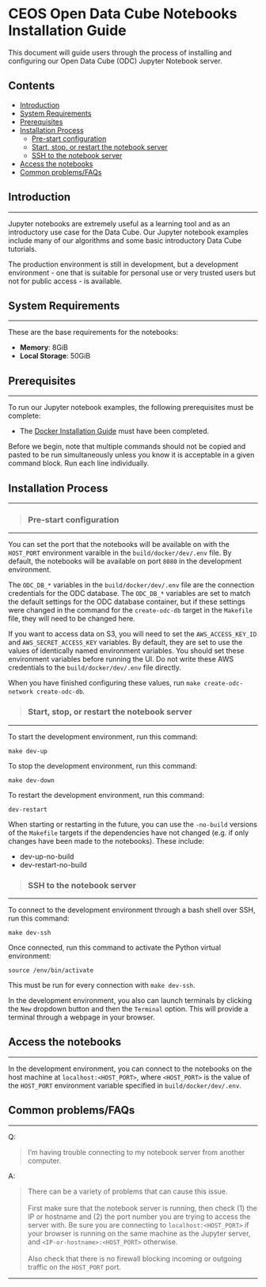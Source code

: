 ﻿# CEOS Open Data Cube Notebooks Installation Guide

This document will guide users through the process of installing and configuring 
our Open Data Cube (ODC) Jupyter Notebook server.

## Contents

  * [Introduction](#introduction)
  * [System Requirements](#system_requirements)
  * [Prerequisites](#prerequisites)
  * [Installation Process](#installation_process)
    * [Pre-start configuration](#install_pre_start_config)
    * [Start, stop, or restart the notebook server](#install_start_stop_restart)
    * [SSH to the notebook server](#install_ssh)
  * [Access the notebooks](#connect)
  * [Common problems/FAQs](#faqs)

## <a name="introduction"></a> Introduction
-------  
Jupyter notebooks are extremely useful as a learning tool and as an introductory use case for the Data Cube. Our Jupyter notebook examples include many of our algorithms and some basic introductory Data Cube tutorials.

The production environment is still in development, but a development environment - one that is suitable for personal use or very trusted users but not for public access - is available.

## <a name="system_requirements"></a> System Requirements
-------

These are the base requirements for the notebooks:

* **Memory**: 8GiB
* **Local Storage**: 50GiB

## <a name="prerequisites"></a> Prerequisites
-------

To run our Jupyter notebook examples, the following prerequisites must be complete:

<!-- * An Open Data Cube database must be accessible. -->
* The [Docker Installation Guide](https://github.com/ceos-seo/data_cube_ui/blob/master/docs/docker_install.md) must have been completed.

Before we begin, note that multiple commands should not be copied and pasted to be run simultaneously unless you know it is acceptable in a given command block. Run each line individually.

## <a name="installation_process"></a> Installation Process
-------

>### <a name="install_pre_start_config"></a> Pre-start configuration
-------

You can set the port that the notebooks will be available on with the `HOST_PORT` environment varaible in the `build/docker/dev/.env` file. By default, the notebooks will be available on port `8080` in the development environment.

The `ODC_DB_*` variables in the `build/docker/dev/.env` file are the connection credentials for the ODC database. The `ODC_DB_*` variables are set to match the default settings for the ODC database container, but if these settings were changed in the command for the `create-odc-db` target in the `Makefile` file, they will need to be changed here.

If you want to access data on S3, you will need to set the `AWS_ACCESS_KEY_ID` and `AWS_SECRET_ACCESS_KEY` variables. By default, they are set to use the values of identically named environment variables. You should set these environment variables before running the UI. Do not write these AWS credentials to the `build/docker/dev/.env` file directly.

When you have finished configuring these values, run `make create-odc-network create-odc-db`.

>### <a name="install_start_stop_restart"></a> Start, stop, or restart the notebook server
-------

<a name="install_start"></a>To start the development environment, run this command:
```
make dev-up
```

<a name="install_stop"></a>To stop the development environment, run this command:
```
make dev-down
```

<a name="install_restart"></a>To restart the development environment, run this command:
```
dev-restart
```

When starting or restarting in the future, you can use the `-no-build` versions of the `Makefile` targets if the dependencies have not changed (e.g. if only changes have been made to the notebooks). These include:
* dev-up-no-build
* dev-restart-no-build

>### <a name="install_ssh"></a> SSH to the notebook server
-------

To connect to the development environment through a bash shell over SSH, run this command:
```
make dev-ssh
```

Once connected, run this command to activate the Python virtual environment:
```
source /env/bin/activate
```
This must be run for every connection with `make dev-ssh`.

In the development environment, you also can launch terminals by clicking the `New` dropdown button and then the `Terminal` option. This will provide a terminal through a webpage in your browser.

## <a name="connect"></a> Access the notebooks
-------

In the development environment, you can connect to the notebooks on the host machine at `localhost:<HOST_PORT>`, where `<HOST_PORT>` is the value of the `HOST_PORT` environment variable specified in `build/docker/dev/.env`.


## <a name="faqs"></a> Common problems/FAQs
-------

Q: 	
 >I’m having trouble connecting to my notebook server from another computer.

A:  
>	There can be a variety of problems that can cause this issue.<br>
    <br>
    First make sure that the notebook server is running, then check (1) the IP or hostname and (2) the port number you are trying to access the server with.
    Be sure you are connecting to `localhost:<HOST_PORT>` if your browser is running on the same
    machine as the Jupyter server, and `<IP-or-hostname>:<HOST_PORT>` otherwise.<br>
    <br>
    Also check that there is no firewall blocking incoming or outgoing traffic on the `HOST_PORT` port.

---  

